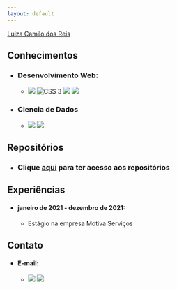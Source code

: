 ```yaml
---
layout: default
---
```


<p hidden>

[Luiza Camilo dos Reis](./another-page.html)

</p>


## Conhecimentos

- ### Desenvolvimento Web:

    - <img src="https://img.icons8.com/color/60/000000/html-5--v1.png"/> <img src="https://img.icons8.com/color/60/000000/css3.png" alt="CSS 3"/> <img src="https://img.icons8.com/material-outlined/60/000000/django.png"/> <img src="https://img.icons8.com/color/60/000000/javascript--v1.png"/>

- ### Ciencia de Dados
    - <img src="https://img.icons8.com/color/60/000000/python--v1.png"/> <img src="https://img.icons8.com/ios-filled/60/000000/circled-r.png"/>

## Repositórios

- ### Clique [aqui](./another-page.html) para ter acesso aos repositórios

## Experiências

- #### janeiro de 2021 - dezembro de 2021: 
    - Estágio na empresa Motiva Serviços


## Contato

- #### E-mail:
    - <a href="luizacamilobtu@gmail.com" target="_blank"><img src="https://img.icons8.com/fluency/60/000000/gmail-new.png"/></a> <a href="https://www.linkedin.com/in/luiza-c-416650208/" target="_blank"><img src="https://img.icons8.com/color/60/000000/linkedin.png"/></a>




    

    